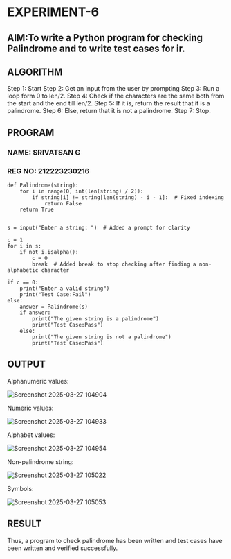 # EXPERIMENT-6
## AIM:To write a Python program for checking Palindrome and to write test cases for ir. 

## ALGORITHM
Step 1: Start
Step 2: Get an input from the user by prompting
Step 3: Run a loop form 0 to len/2.
Step 4: Check if the characters are the same both from the start and the end till len/2.
Step 5: If it is, return the result that it is a palindrome.
Step 6: Else, return that it is not a palindrome.
Step 7: Stop. 

## PROGRAM
### NAME: SRIVATSAN G

### REG NO: 212223230216
```
def Palindrome(string):
    for i in range(0, int(len(string) / 2)):
        if string[i] != string[len(string) - i - 1]:  # Fixed indexing
            return False
    return True


s = input("Enter a string: ")  # Added a prompt for clarity

c = 1
for i in s:
    if not i.isalpha():
        c = 0
        break  # Added break to stop checking after finding a non-alphabetic character

if c == 0:
    print("Enter a valid string")
    print("Test Case:Fail")
else:
    answer = Palindrome(s)
    if answer:
        print("The given string is a palindrome")
        print("Test Case:Pass")
    else:
        print("The given string is not a palindrome")
        print("Test Case:Pass") 
```
## OUTPUT

Alphanumeric values:

![Screenshot 2025-03-27 104904](https://github.com/user-attachments/assets/d834feef-578f-4be2-9905-c59a88025030)

Numeric values:

![Screenshot 2025-03-27 104933](https://github.com/user-attachments/assets/73468d2a-8b39-46b0-a0d5-431209ae173c)

Alphabet values:

![Screenshot 2025-03-27 104954](https://github.com/user-attachments/assets/027e4bf0-7697-4cae-9f11-7d98192443f8)

Non-palindrome string:

![Screenshot 2025-03-27 105022](https://github.com/user-attachments/assets/b11b70ca-8240-4702-8452-023dd3d2acde)

Symbols:

![Screenshot 2025-03-27 105053](https://github.com/user-attachments/assets/885e5c23-70ee-46a3-bb4f-2c6cbedc1335)


## RESULT
Thus, a program to check palindrome has been written and test cases have been written and verified
successfully.
